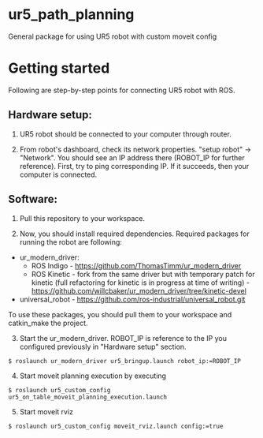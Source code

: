 # ur5_path_planning
General package for using UR5 robot with custom moveit config

# Getting started

Following are step-by-step points for connecting UR5 robot with ROS.

## Hardware setup:

1. UR5 robot should be connected to your computer through router.

2. From robot's dashboard, check its network properties. "setup robot" -> "Network". You should see an IP address there (ROBOT_IP for further reference). First, try to ping corresponding IP. If it succeeds, then your computer is connected.


## Software:

1. Pull this repository to your workspace. 

2. Now, you should install required dependencies. Required packages for running the robot are following:

 * ur_modern_driver:
    * ROS Indigo - https://github.com/ThomasTimm/ur_modern_driver
    * ROS Kinetic - fork from the same driver but with temporary patch for kinetic (full refactoring for kinetic is in progress at time of writing) - https://github.com/willcbaker/ur_modern_driver/tree/kinetic-devel 
 * universal_robot - https://github.com/ros-industrial/universal_robot.git

To use these packages, you should pull them to your workspace and catkin_make the project.

3. Start the ur_modern_driver. ROBOT_IP is reference to the IP you configured previously in "Hardware setup" section.

```
$ roslaunch ur_modern_driver ur5_bringup.launch robot_ip:=ROBOT_IP
```

4. Start moveit planning execution by executing
```
$ roslaunch ur5_custom_config ur5_on_table_moveit_planning_execution.launch
```

5. Start moveit rviz

```
$ roslaunch ur5_custom_config moveit_rviz.launch config:=true
```
